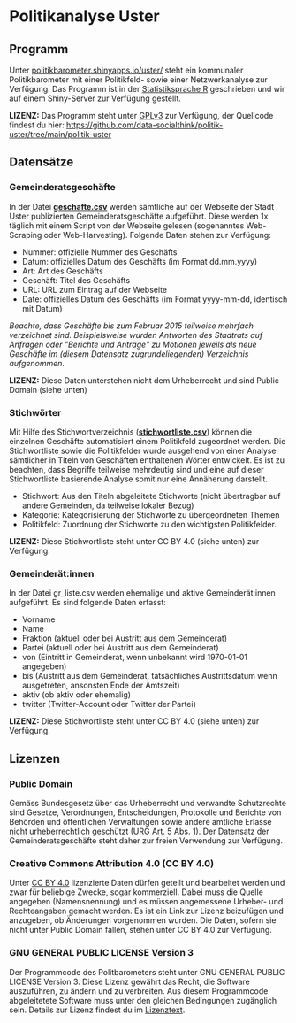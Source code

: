 # Politikanalyse Uster

## Programm
Unter [politikbarometer.shinyapps.io/uster/](https://politikbarometer.shinyapps.io/uster/) steht ein kommunaler Politikbarometer mit einer Politikfeld- sowie einer Netzwerkanalyse zur Verfügung. Das Programm ist in der [Statistiksprache R](https://de.wikipedia.org/wiki/R_(Programmiersprache)) geschrieben und wir auf einem Shiny-Server zur Verfügung gestellt.

**LIZENZ:** Das Programm steht unter [GPLv3](https://github.com/data-socialthink/politik-uster/blob/main/politik-uster/License) zur Verfügung, der Quellcode findest du hier: https://github.com/data-socialthink/politik-uster/tree/main/politik-uster

## Datensätze
### Gemeinderatsgeschäfte
In der Datei [**geschafte.csv**](https://github.com/data-socialthink/politik-uster/blob/main/geschafte.csv) werden sämtliche auf der Webseite der Stadt Uster publizierten Gemeinderatsgeschäfte aufgeführt. Diese werden 1x täglich mit einem Script von der Webseite gelesen (sogenanntes Web-Scraping oder Web-Harvesting). Folgende Daten stehen zur Verfügung:
- Nummer: offizielle Nummer des Geschäfts
- Datum: offizielles Datum des Geschäfts (im Format dd.mm.yyyy)
- Art: Art des Geschäfts
- Geschäft: Titel des Geschäfts
- URL: URL zum Eintrag auf der Webseite
- Date: offizielles Datum des Geschäfts (im Format yyyy-mm-dd, identisch mit Datum)
 
*Beachte, dass Geschäfte bis zum Februar 2015 teilweise mehrfach verzeichnet sind. Beispielsweise wurden Antworten des Stadtrats auf Anfragen oder "Berichte und Anträge" zu Motionen jeweils als neue Geschäfte im (diesem Datensatz zugrundeliegenden) Verzeichnis aufgenommen.*

**LIZENZ:** Diese Daten unterstehen nicht dem Urheberrecht und sind Public Domain (siehe unten)

### Stichwörter
Mit Hilfe des Stichwortverzeichnis ([**stichwortliste.csv**](https://github.com/data-socialthink/politik-uster/blob/main/stichwortliste.csv)) können die einzelnen Geschäfte automatisiert einem Politikfeld zugeordnet werden. Die Stichwortliste sowie die Politikfelder wurde ausgehend von einer Analyse sämtlicher in Titeln von Geschäften enthaltenen Wörter entwickelt. Es ist zu beachten, dass Begriffe teilweise mehrdeutig sind und eine auf dieser Stichwortliste basierende Analyse somit nur eine Annäherung darstellt.
- Stichwort: Aus den Titeln abgeleitete Stichworte (nicht übertragbar auf andere Gemeinden, da teilweise lokaler Bezug)
- Kategorie: Kategorisierung der Stichworte zu übergeordneten Themen
- Politikfeld: Zuordnung der Stichworte zu den wichtigsten Politikfelder.

**LIZENZ:** Diese Stichwortliste steht unter CC BY 4.0 (siehe unten) zur Verfügung.

### Gemeinderät:innen
In der Datei gr_liste.csv werden ehemalige und aktive Gemeinderät:innen aufgeführt. Es sind folgende Daten erfasst:
- Vorname
- Name
- Fraktion (aktuell oder bei Austritt aus dem Gemeinderat)
- Partei (aktuell oder bei Austritt aus dem Gemeinderat)
- von (Eintritt in Gemeinderat, wenn unbekannt wird 1970-01-01 angegeben)
- bis (Austritt aus dem Gemeinderat, tatsächliches Austrittsdatum wenn ausgetreten, ansonsten Ende der Amtszeit)
- aktiv (ob aktiv oder ehemalig)
- twitter (Twitter-Account oder Twitter der Partei)

**LIZENZ:** Diese Stichwortliste steht unter CC BY 4.0 (siehe unten) zur Verfügung.

## Lizenzen

### Public Domain
Gemäss Bundesgesetz über das Urheberrecht und verwandte Schutzrechte sind Gesetze, Verordnungen, Entscheidungen, Protokolle und Berichte von Behörden und öffentlichen Verwaltungen sowie andere amtliche Erlasse nicht urheberrechtlich geschützt (URG Art. 5 Abs. 1). Der Datensatz der Gemeinderatsgeschäfte steht daher zur freien Verwendung zur Verfügung.

### Creative Commons Attribution 4.0 (CC BY 4.0)
Unter [CC BY 4.0](https://creativecommons.org/licenses/by/4.0/deed.de) lizenzierte Daten dürfen geteilt und bearbeitet werden und zwar für beliebige Zwecke, sogar kommerziell. Dabei muss die Quelle angegeben  (Namensnennung) und es müssen angemessene Urheber- und Rechteangaben gemacht werden. Es ist ein Link zur Lizenz beizufügen und anzugeben, ob Änderungen vorgenommen wurden. Die Daten, sofern sie nicht unter Public Domain fallen, stehen unter CC BY 4.0 zur Verfügung.

### GNU GENERAL PUBLIC LICENSE Version 3
Der Programmcode des Politbarometers steht unter GNU GENERAL PUBLIC LICENSE Version 3. Diese Lizenz gewährt das Recht, die Software auszuführen, zu ändern und zu verbreiten. Aus diesem Programmcode abgeleitetete Software muss unter den gleichen Bedingungen zugänglich sein. Details zur Lizenz findest du im [Lizenztext](https://github.com/data-socialthink/politik-uster/blob/main/politik-uster/License).




